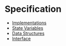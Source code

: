 # Specification

- [Implementations](./implementations.md)
- [State Variables](./state.md)
- [Data Structures](./data-structures.md)
- [Interface](./interface.md)
